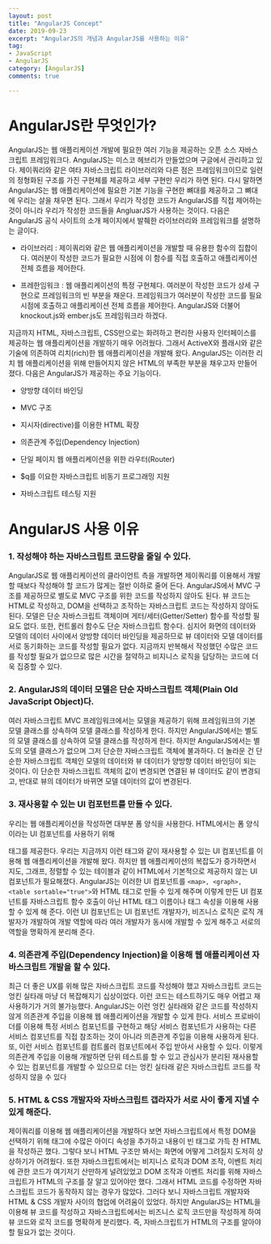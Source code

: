 ```yaml
---
layout: post
title: "AngularJS Concept"
date: 2019-09-23
excerpt: "AngularJS의 개념과 AngularJS를 사용하는 이유"
tag:
- JavaScript
- AngularJS
category: [AngularJS]
comments: true

---
```



# AngularJS란 무엇인가?
AngularJS는 웹 애플리케이션 개발에 필요한 여러 기능을 제공하는 오픈 소스 자바스크립트 프레임워크다. AngularJS는 미스코 헤브리가
만들었으며 구글에서 관리하고 있다. 제이쿼리와 같은 여타 자바스크립트 라이브러리와 다른 점은 프레임워크이므로 일련의 정형화된 구조를 가진
구현체를 제공하고 세부 구현만 우리가 하면 된다. 다시 말하면 AngularJS는 웹 애플리케이션에 필요한 기본 기능을 구현한 뼈대를 제공하고
그 뼈대에 우리는 살을 채우면 된다. 그래서 우리가 작성한 코드가 AngularJS를 직접 제어하는 것이 아니라 우리가 작성한 코드들을 AngluarJS가
사용하는 것이다. 다음은 AngularJS 공식 사이트의 소개 페이지에서 발췌한 라이브러리와 프레임워크를 설명하는 글이다.

* 라이브러리 : 제이쿼리와 같은 웹 애플리케이션을 개발할 때 유용한 함수의 집합이다. 여러분이 작성한 코드가 필요한 시점에 이 함수를 직접
 호출하고 애플리케이션 전체 흐름을 제어한다.

* 프레한임워크 : 웹 애플리케이션의 특정 구현체다. 여러분이 작성한 코드가 상세 구현으로 프레임워크의 빈 부분을 채운다. 프레임워크가 여러분이
 작성한 코드를 필요 시점에 호출하고 애플리케이션 전체 흐름을 제어한다. AngularJS와 더불어 knockout.js와 ember.js도 프레임워크라
 하겠다.

지금까지 HTML, 자바스크립트, CSS만으로는 화려하고 편리한 사용자 인터페이스를 제공하는 웹 애플리케이션을 개발하기 매우 어려웠다. 그래서
ActiveX와 플래시와 같은 기술에 의존하여 리치(rich)한 웹 애플리케이션을 개발해 왔다. AngularJS는 이러한 리치 웹 애플리케이션을 위해
만들어지지 않은 HTML의 부족한 부분을 채우고자 만들어졌다. 다음은 AngularJS가 제공하는 주요 기능이다.

* 양방향 데이터 바인딩

* MVC 구조

* 지시자(directive)를 이용한 HTML 확장

* 의존관계 주입(Dependency Injection)

* 단일 페이지 웹 애플리케이션을 위한 라우터(Router)

* $q를 이요한 자바스크립트 비동기 프로그래밍 지원

* 자바스크립트 테스팅 지원



# AngularJS 사용 이유

### 1. 작성해야 하는 자바스크립트 코드량을 줄일 수 있다.
AngularJS로 웹 애플리케이션의 클라이언트 측을 개발하면 제이쿼리를 이용해서 개발할 때보다 작성해야 할 코드가 많게는 절반 이하로 줄어 든다.
AngularJS에서 MVC 구조를 제공하므로 별도로 MVC 구조를 위한 코드를 작성하지 않아도 된다. 뷰 코드는 HTML로 작성하고, DOM을 선택하고
조작하는 자바스크립트 코드는 작성하지 않아도 된다. 모델은 단순 자바스크립트 객체이며 게터/세터(Getter/Setter) 함수를 작성할 필요도 없다.
또한, 컨트롤러 함수도 단순 자바스크립트 함수다. 심지어 화면의 데이터와 모델의 데이터 사이에서 양방향 데이터 바인딩을 제공하므로 뷰 데이터와
모델 데이터를 서로 동기화하는 코드를 작성할 필요가 없다. 지금까지 반복해서 작성했던 수많은 코드를 작성할 필요가 없으므로 많은 시간을 절약하고
비지니스 로직을 담당하는 코드에 더욱 집중할 수 있다.

### 2. AngularJS의 데이터 모델은 단순 자바스크립트 객체(Plain Old JavaScript Object)다.
여러 자바스크립트 MVC 프레임워크에서는 모델을 제공하기 위해 프레임워크의 기본 모델 클래스를 상속하여 모델 클래스를 작성하게 한다. 하지만
AngularJS에서는 별도의 모델 클래스를 상속하여 모델 클래스를 작성하게 한다. 하지만 AngularJS에서는 별도의 모델 클래스가 없으며 그저
단순한 자바스크립트 객체에 불과하다. 더 놀라운 건 단순한 자바스크립트 객체인 모델의 데이터와 뷰 데이터가 양방향 데이터 바인딩이 되는 것이다.
이 단순한 자바스크립트 객체의 값이 변경되면 연결된 뷰 데이터도 같이 변경되고, 반대로 뷰의 데이터가 바뀌면 모델 데이터의 값이 변경된다.

### 3. 재사용할 수 있는 UI 컴포턴트를 만들 수 있다.
우리는 웹 애플리케이션을 작성하면 대부분 폼 양식을 사용한다. HTML에서는 폼 양식이라는 UI 컴포넌트를 사용하기 위해 <form> 태그를 제공한다.
우리는 지금까지 이런 <form> 태그와 같이 재사용할 수 있는 UI 컴포넌트를 이용해 웹 애플리케이션을 개발해 왔다. 하지만 웹 애플리케이션의 복잡도가
증가하면서 지도, 그래프, 정렬할 수 있는 테이블과 같이 HTML에서 기본적으로 제공하지 않는 UI 컴포넌트가 필요해졌다. AngularJS는 이러한 UI
컴포넌트를 `<map>, <graph>, <table sortable="true">`와 HTML 태그로 만들 수 있게 해주며 이렇게 만든 UI 컴포넌트를 자바스크립트
함수 호출이 아닌 HTML 태그 이름이나 태그 속성을 이용해 사용할 수 있게 해 준다. 이런 UI 컴포넌트는 UI 컴포넌트 개발자가, 비즈니스 로직은
로직 개발자가 개발하여 개발 역할에 따라 여러 개발자가 동시에 개발할 수 있게 해주고 서로의 역할을 명확하게 분리해 준다.

### 4. 의존관계 주입(Dependency Injection)을 이용해 웹 애플리케이션 자바스크립트 개발을 할 수 있다.
최근 더 좋은 UX를 위해 많은 자바스크립트 코드를 작성해야 했고 자바스크립트 코드는 엉킨 실타래 마냥 더 복잡해지기 십상이었다. 이런 코드는 테스트하기도
매우 어렵고 재사용하기가 거의 불가능했다. AngularJS는 이런 엉킨 실타래와 같은 코드를 작성하지 않게 의존관계 주입을 이용해 웹 애플리케이션을
개발할 수 있게 한다. 서비스 프로바이더를 이용해 특정 서비스 컴포넌트를 구현하고 해당 서비스 컴포넌트가 사용하는 다른 서비스 컴포넌트를 직접
참조하는 것이 아니라 의존관계 주입을 이용해 사용하게 된다. 또, 이런 서비스 컴포넌트를 컴트롤러 컴포넌트에서 주입 받아서 사용할 수 있다.
이렇게 의존관계 주입을 이용해 개발하면 단위 테스트를 할 수 있고 관심사가 분리된 재사용할 수 있는 컴포넌트를 개발할 수 있으므로 더는 엉킨
실타래 같은 자바스크립트 코드를 작성하지 않을 수 있다

### 5. HTML & CSS 개발자와 자바스크립트 갭라자가 서로 사이 좋게 지낼 수 있게 해준다.
제이쿼리를 이용해 웹 애플리케이션을 개발하다 보면 자바스크립트에서 특정 DOM을 선택하기 위해 태그에 수많은 아이디 속성을 추가하고 내용이 빈 태그로
가득 찬 HTML을 작성하곤 했다. 그렇다 보니 HTML 구조만 봐서는 화면에 어떻게 그려질지 도저히 상상하기가 어려웠다. 또한 자바스크립트에서는
비지니스 로직과 DOM 조작, 이벤트 처리에 관한 코드가 여기저기 산만하게 널려있었고 DOM 조작과 이벤트 처리를 위해 자바스크립트가 HTML의 구조를
잘 알고 있어야만 했다. 그래서 HTML 코드를 수정하면 자바스크립트 코드가 동작하지 않는 경우가 많았다. 그러다 보니 자바스크립트 개발자와
HTML & CSS 개발자 사이의 협업에 어려움이 있었다. 하지만 AngularJS는 HTML을 이용해 뷰 코드를 작성하고 자바스크립트에서는 비즈니스
로직 코드만을 작성하게 하여 뷰 코드와 로직 코드를 명확하게 분리했다. 즉, 자바스크립트가 HTML의 구조를 알아야 할 필요가 없는 것이다.
